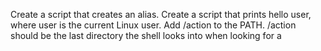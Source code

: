 Create a script that creates an alias.
Create a script that prints hello user, where user is the current Linux user.
Add /action to the PATH. /action should be the last directory the shell looks into when looking for a

